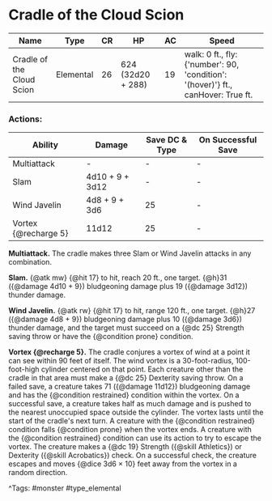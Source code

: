 # Cradle of the Cloud Scion

| Name | Type | CR | HP | AC | Speed |
|------|------|----|----|----|-------|
| Cradle of the Cloud Scion | Elemental | 26 | 624 (32d20 + 288) | 19 | walk: 0 ft., fly: {'number': 90, 'condition': '(hover)'} ft., canHover: True ft. |

### Actions:

| Ability | Damage | Save DC & Type | On Successful Save |
|---------|--------|----------------|--------------------|
| Multiattack | - | - | - |
| Slam | 4d10 + 9 + 3d12 | - | - |
| Wind Javelin | 4d8 + 9 + 3d6 | 25 | - |
| Vortex {@recharge 5} | 11d12 | 25 | - |


**Multiattack.** The cradle makes three Slam or Wind Javelin attacks in any combination.

**Slam.** {@atk mw} {@hit 17} to hit, reach 20 ft., one target. {@h}31 ({@damage 4d10 + 9}) bludgeoning damage plus 19 ({@damage 3d12}) thunder damage.

**Wind Javelin.** {@atk rw} {@hit 17} to hit, range 120 ft., one target. {@h}27 ({@damage 4d8 + 9}) bludgeoning damage plus 10 ({@damage 3d6}) thunder damage, and the target must succeed on a {@dc 25} Strength saving throw or have the {@condition prone} condition.

**Vortex {@recharge 5}.** The cradle conjures a vortex of wind at a point it can see within 90 feet of itself. The wind vortex is a 30-foot-radius, 100-foot-high cylinder centered on that point. Each creature other than the cradle in that area must make a {@dc 25} Dexterity saving throw. On a failed save, a creature takes 71 ({@damage 11d12}) bludgeoning damage and has the {@condition restrained} condition within the vortex. On a successful save, a creature takes half as much damage and is pushed to the nearest unoccupied space outside the cylinder. The vortex lasts until the start of the cradle's next turn. A creature with the {@condition restrained} condition falls {@condition prone} when the vortex ends. A creature with the {@condition restrained} condition can use its action to try to escape the vortex. The creature makes a {@dc 19} Strength ({@skill Athletics}) or Dexterity ({@skill Acrobatics}) check. On a successful check, the creature escapes and moves {@dice 3d6 × 10} feet away from the vortex in a random direction.

^Tags: #monster #type_elemental